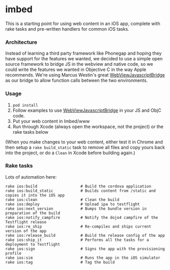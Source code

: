 # imbed

This is a starting point for using web content in an iOS app, complete with rake tasks and pre-written handlers for common iOS tasks.

### Architecture

Instead of learning a third party framework like Phonegap and hoping they have support for the features we wanted, we decided to use a simple open source framework to bridge JS in the webview and native code, so we could write the features we wanted in Objective C in the way Apple recommends. We're using Marcus Westin's great [WebViewJavascriptBridge](https://github.com/marcuswestin/WebViewJavascriptBridge) as our bridge to allow function calls between the two environments.

### Usage

1. `pod install`
2. Follow examples to use [WebViewJavascriptBridge](https://github.com/marcuswestin/WebViewJavascriptBridge) in your JS and ObjC code.
3. Put your web content in Imbed/www
4. Run through Xcode (always open the workspace, not the project) or the rake tasks below

(When you make changes to your web content, either test it in Chrome and then setup a `rake build_static` task to remove all files and copy yours back into the project, or do a `Clean` in Xcode before building again.)

### Rake tasks

Lots of automation here:

```
rake ios:build                   # Build the cordova application
rake ios:build_static            # Builds content from /static and copies it into the iOS app
rake ios:clean                   # Clean the build
rake ios:deploy                  # Upload ipa to testflight
rake ios:next_version            # Bumps the bundle version in preparation of the build
rake ios:notify_campfire         # Notify the dojo4 campfire of the Testflight release
rake ios:re_ship                 # Re-compiles and ships current version of the app
rake ios:release_build           # Build the release config of the app
rake ios:ship_it                 # Performs all the tasks for a deployment to Testflight
rake ios:sign                    # Signs the app with the provisioning profile
rake ios:sim                     # Runs the app in the iOS simulator
rake ios:tag                     # Tag the build
```
